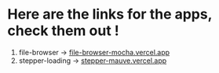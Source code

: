 # Here are the links for the apps, check them out !
1. file-browser -> <a href="https://file-browser-mocha.vercel.app">file-browser-mocha.vercel.app<a/>
2. stepper-loading -> <a href="https://stepper-mauve.vercel.app">stepper-mauve.vercel.app<a/>

